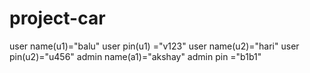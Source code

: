# project-car
user name(u1)="balu"
user pin(u1) ="v123"
user name(u2)="hari"
user pin(u2)="u456"
admin name(a1)="akshay"
admin pin ="b1b1"
